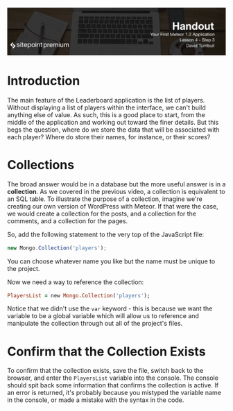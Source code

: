![](headings/4.3.png)

# Introduction

The main feature of the Leaderboard application is the list of players. Without displaying a list of players within the interface, we can't build anything else of value. As such, this is a good place to start, from the middle of the application and working out toward the finer details. But this begs the question, where do we store the data that will be associated with each player? Where do store their names, for instance, or their scores?

# Collections

The broad answer would be in a database but the more useful answer is in a **collection**. As we covered in the previous video, a collection is equivalent to an SQL table. To illustrate the purpose of a collection, imagine we're creating our own version of WordPress with Meteor. If that were the case, we would create a collection for the posts, and a collection for the comments, and a collection for the pages.

So, add the following statement to the very top of the JavaScript file:

```js
new Mongo.Collection('players');
```

You can choose whatever name you like but the name must be unique to the project.

Now we need a way to reference the collection:

```ruby
PlayersList = new Mongo.Collection('players');
```

Notice that we didn't use the `var` keyword - this is because we want the variable to be a global variable which will allow us to reference and manipulate the collection through out all of the project's files.

# Confirm that the Collection Exists

To confirm that the collection exists, save the file, switch back to the browser, and enter the `PlayersList` variable into the console. The console should spit back some information that confirms the collection is active. If an error is returned, it's probably because you mistyped the variable name in the console, or made a mistake with the syntax in the code.
